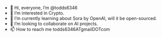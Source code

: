 - 👋 Hi, everyone, I’m @todds6346
- 👀 I’m interested in Crypto.
- 🌱 I’m currently learning about Sora by OpenAI, will it be open-sourced.
- 💞️ I’m looking to collaborate on AI projects.
- 📫 How to reach me todds6346ATgmailDOTcom

<!---
todds6346/todds6346 is a ✨ special ✨ repository because its `README.md` (this file) appears on your GitHub profile.
You can click the Preview link to take a look at your changes.
--->

